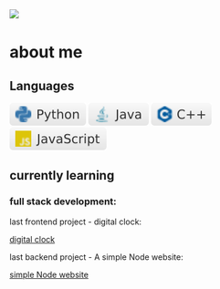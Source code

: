 <img src="https://github.com/yehudav/yehudav/blob/main/hello%20there.gif">

# about me

## Languages

<img src="https://github.com/yehudav/yehudav/blob/main/python.svg"> <img src="https://github.com/yehudav/yehudav/blob/main/java.svg"> <img src="https://github.com/yehudav/yehudav/blob/main/c++.svg"> <img src="https://github.com/yehudav/yehudav/blob/main/javascript.svg">

## currently learning

### full stack development:

last frontend project - digital clock:

<a href="https://yehudav.github.io/learning-front-end/JavaScript/Digital%20Clock/" target="_blank">digital clock</a>

last backend project - A simple Node website:

<a href="https://warm-thicket-35652.herokuapp.com/index/" target="_blank">simple Node website</a>
